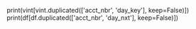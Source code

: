 print(vint[vint.duplicated(['acct_nbr', 'day_key'], keep=False)])
print(df[df.duplicated(['acct_nbr', 'day_nxt'], keep=False)])
